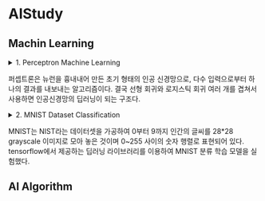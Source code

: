 # AIStudy

## Machin Learning

<details>
  <summary>
    1. Perceptron Machine Learning
  </summary>
  <div>
    2023-10-03 <a href="https://github.com/ongsiru/AIStudy/blob/main/Linear%20Regression%20Program.ipynb">선형회귀 프로그램</a>
  </div>
</details>

퍼셉트론은 뉴런을 흉내내어 만든 초기 형태의 인공 신경망으로, 다수 입력으로부터 하나의 결과를 내보내는 알고리즘이다. 결국 선형 회귀와 로지스틱 회귀 여러 개를 겹쳐서 사용하면 인공신경망의 딥러닝이 되는 구조다.

<details>
  <summary>
    2. MNIST Dataset Classification
  </summary>
  <div>
    2023-11-07 <a href="https://github.com/ongsiru/AIStudy/blob/main/Linear%20Regression%20Program.ipynb">Classification 프로그램</a>
  </div>
</details>

MNIST는 NIST라는 데이터셋을 가공하여 0부터 9까지 인간의 글씨를 28*28 grayscale 이미지로 모아 놓은 것이며 0~255 사이의 숫자 행렬로 표현되어 있다. tensorflow에서 제공하는 딥러닝 라이브러리를 이용하여 MNIST 분류 학습 모델을 실험했다.

## AI Algorithm
